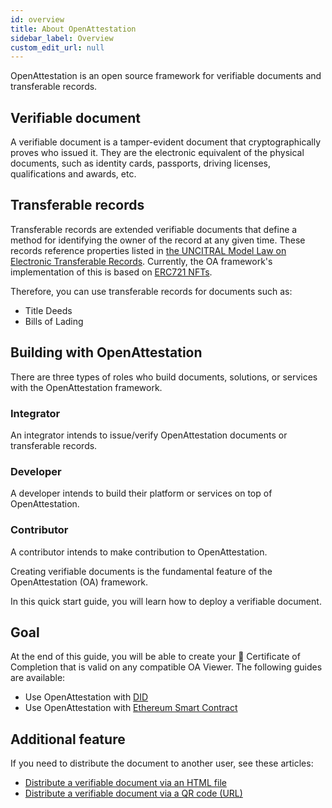 ```yaml
---
id: overview
title: About OpenAttestation
sidebar_label: Overview
custom_edit_url: null
---
```


<!--Merge
id: introduction
title: Introduction to OpenAttestation
sidebar_label: introduction
-->

OpenAttestation is an open source framework for verifiable documents and transferable records.

## Verifiable document

A verifiable document is a tamper-evident document that cryptographically proves who issued it. They are the electronic equivalent of the physical documents, such as identity cards, passports, driving licenses, qualifications and awards, etc.

## Transferable records

Transferable records are extended verifiable documents that define a method for identifying the owner of the record at any given time. These records reference properties listed in [the UNCITRAL Model Law on Electronic Transferable Records](https://uncitral.un.org/en/texts/ecommerce/modellaw/electronic_transferable_records). Currently, the OA framework's implementation of this is based on [ERC721 NFTs](https://eips.ethereum.org/EIPS/eip-721).

Therefore, you can use transferable records for documents such as:

- Title Deeds
- Bills of Lading

## Building with OpenAttestation

There are three types of roles who build documents, solutions, or services with the OpenAttestation framework.

### Integrator

An integrator intends to issue/verify OpenAttestation documents or transferable records.

### Developer

A developer intends to build their platform or services on top of OpenAttestation.

### Contributor

A contributor intends to make contribution to OpenAttestation.


<!--Merge
id: overview
title: Overview
sidebar_label: Overview
-->

Creating verifiable documents is the fundamental feature of the OpenAttestation (OA) framework. 

In this quick start guide, you will learn how to deploy a verifiable document.

## Goal

At the end of this guide, you will be able to create your 📜 Certificate of Completion that is valid on any compatible OA Viewer. The following guides are available:

- Use OpenAttestation with [DID](/docs/did-section/overview-did)
- Use OpenAttestation with [Ethereum Smart Contract](/docs/ethereum-section/overview-eth)


## Additional feature

If you need to distribute the document to another user, see these articles:

* [Distribute a verifiable document via an HTML file](/docs/distribute-section/oa-embed-html)
* [Distribute a verifiable document via a QR code (URL)](/docs/distribute-section/oa-embed-qrcode)
